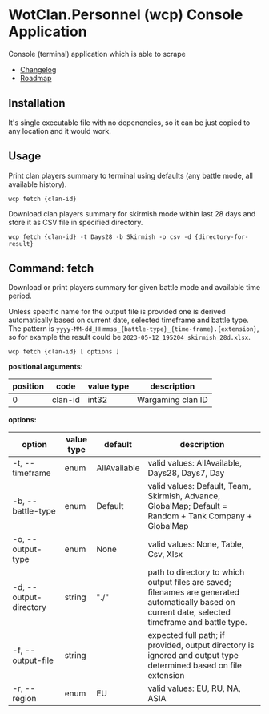 # WotClan.Personnel (wcp) Console Application

Console (terminal) application which is able to scrape 

* [Changelog](changelog.md)
* [Roadmap](roadmap.md)

## Installation

It's single executable file with no depenencies, so it can be just copied to any location and it would work.

## Usage

Print clan players summary to terminal using defaults (any battle mode, all available history).
```shell
wcp fetch {clan-id}
```

Download clan players summary for skirmish mode within last 28 days and store it as CSV file in specified directory.
```shell
wcp fetch {clan-id} -t Days28 -b Skirmish -o csv -d {directory-for-result}
```

## Command: fetch
Download or print players summary for given battle mode and available time period.

Unless specific name for the output file is provided one is derived automatically based on current date, 
selected timeframe and battle type.<br/>
The pattern is `yyyy-MM-dd_HHmmss_{battle-type}_{time-frame}.{extension}`, so for example the result could be 
`2023-05-12_195204_skirmish_28d.xlsx`.

```shell
wcp fetch {clan-id} [ options ]
```

**positional arguments:**

| position | code    | value type | description       |
|----------|---------|------------|-------------------|
| 0        | clan-id | int32      | Wargaming clan ID |

**options:**

| option                 | value type | default      | description                                                                                                                                         |
|------------------------|------------|--------------|-----------------------------------------------------------------------------------------------------------------------------------------------------|
| -t, --timeframe        | enum       | AllAvailable | valid values: AllAvailable, Days28, Days7, Day                                                                                                      |
| -b, --battle-type      | enum       | Default      | valid values: Default, Team, Skirmish, Advance, GlobalMap; Default = Random + Tank Company + GlobalMap                                              |
| -o, --output-type      | enum       | None         | valid values: None, Table, Csv, Xlsx                                                                                                                |
| -d, --output-directory | string     | "./"         | path to directory to which output files are saved; filenames are generated automatically based on current date, selected timeframe and battle type. |
| -f, --output-file      | string     |              | expected full path; if provided, output directory is ignored and output type determined based on file extension                                     |
| -r, --region           | enum       | EU           | valid values: EU, RU, NA, ASIA                                                                                                                      |
